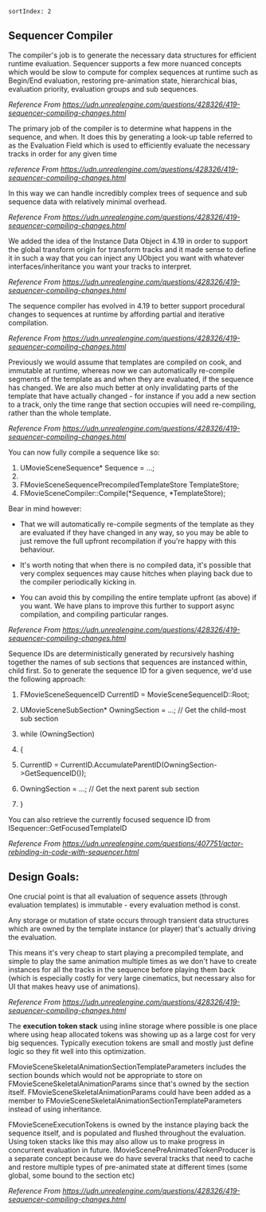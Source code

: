```
sortIndex: 2
```

## Sequencer Compiler

The compiler's job is to generate the necessary data structures for efficient runtime evaluation. Sequencer supports a few more nuanced concepts which would be slow to compute for complex sequences at runtime such as Begin/End evaluation, restoring pre-animation state, hierarchical bias, evaluation priority, evaluation groups and sub sequences.

*Reference From https://udn.unrealengine.com/questions/428326/419-sequencer-compiling-changes.html*



The primary job of the compiler is to determine what happens in the sequence, and when. It does this by generating a look-up table referred to as the Evaluation Field which is used to efficiently evaluate the necessary tracks in order for any given time

*reference From https://udn.unrealengine.com/questions/428326/419-sequencer-compiling-changes.html*



In this way we can handle incredibly complex trees of sequence and sub sequence data with relatively minimal overhead.

*Reference From https://udn.unrealengine.com/questions/428326/419-sequencer-compiling-changes.html*



We added the idea of the Instance Data Object in 4.19 in order to support the global transform origin for transform tracks and it made sense to define it in such a way that you can inject any UObject you want with whatever interfaces/inheritance you want your tracks to interpret.

*Reference From https://udn.unrealengine.com/questions/428326/419-sequencer-compiling-changes.html*



The sequence compiler has evolved in 4.19 to better support procedural changes to sequences at runtime by affording partial and iterative compilation.

*Reference From https://udn.unrealengine.com/questions/428326/419-sequencer-compiling-changes.html*



Previously we would assume that templates are compiled on cook, and immutable at runtime, whereas now we can automatically re-compile segments of the template as and when they are evaluated, if the sequence has changed. We are also much better at only invalidating parts of the template that have actually changed - for instance if you add a new section to a track, only the time range that section occupies will need re-compiling, rather than the whole template.

*Reference From https://udn.unrealengine.com/questions/428326/419-sequencer-compiling-changes.html*



You can now fully compile a sequence like so:

1. UMovieSceneSequence\* Sequence = ...;
2. 
3. FMovieSceneSequencePrecompiledTemplateStore TemplateStore;
4. FMovieSceneCompiler::Compile(\*Sequence, \*TemplateStore);



Bear in mind however:

- That we will automatically re-compile segments of the template as they are evaluated if they have changed in any way, so you may be able to just remove the full upfront recompilation if you're happy with this behaviour.

- It's worth noting that when there is no compiled data, it's possible that very complex sequences may cause hitches when playing back due to the compiler periodically kicking in.

- You can avoid this by compiling the entire template upfront (as above) if you want. We have plans to improve this further to support async compilation, and compiling particular ranges.

*Reference From https://udn.unrealengine.com/questions/428326/419-sequencer-compiling-changes.html*



Sequence IDs are deterministically generated by recursively hashing together the names of sub sections that sequences are instanced within, child first. So to generate the sequence ID for a given sequence, we'd use the following approach:

1.  FMovieSceneSequenceID CurrentID = MovieSceneSequenceID::Root;

2.  UMovieSceneSubSection\* OwningSection = ...; // Get the child-most sub section

3.  while (OwningSection)

4.  {

5.  CurrentID = CurrentID.AccumulateParentID(OwningSection-&gt;GetSequenceID());

6.  OwningSection = ...; // Get the next parent sub section

7.  }

You can also retrieve the currently focused sequence ID from ISequencer::GetFocusedTemplateID

*Reference From https://udn.unrealengine.com/questions/407751/actor-rebinding-in-code-with-sequencer.html*



## **Design Goals:**

One crucial point is that all evaluation of sequence assets (through evaluation templates) is immutable - every evaluation method is const.

Any storage or mutation of state occurs through transient data structures which are owned by the template instance (or player) that's actually driving the evaluation.

This means it's very cheap to start playing a precompiled template, and simple to play the same animation multiple times as we don't have to create instances for all the tracks in the sequence before playing them back (which is especially costly for very large cinematics, but necessary also for UI that makes heavy use of animations).

*Reference From https://udn.unrealengine.com/questions/428326/419-sequencer-compiling-changes.html*

The **execution token stack** using inline storage where possible is one place where using heap allocated tokens was showing up as a large cost for very big sequences. Typically execution tokens are small and mostly just define logic so they fit well into this optimization.

FMovieSceneSkeletalAnimationSectionTemplateParameters includes the section bounds which would not be appropriate to store on FMovieSceneSkeletalAnimationParams since that's owned by the section itself. FMovieSceneSkeletalAnimationParams could have been added as a member to FMovieSceneSkeletalAnimationSectionTemplateParameters instead of using inheritance.

FMovieSceneExecutionTokens is owned by the instance playing back the sequence itself, and is populated and flushed throughout the evaluation. Using token stacks like this may also allow us to make progress in concurrent evaluation in future. IMovieScenePreAnimatedTokenProducer is a separate concept because we do have several tracks that need to cache and restore multiple types of pre-animated state at different times (some global, some bound to the section etc)

*Reference From https://udn.unrealengine.com/questions/428326/419-sequencer-compiling-changes.html*